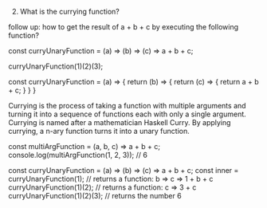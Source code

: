 2. What is the currying function?


follow up: how to get the result of a + b + c by executing the following function?

const curryUnaryFunction = (a) => (b) => (c) => a + b + c;


curryUnaryFunction(1)(2)(3);

const curryUnaryFunction = (a) => {
  return (b) => {
    return (c) => {
      return a + b + c;
    } 
  }
}















Currying is the process of taking a function with multiple arguments and turning it into a sequence of functions each with only a single argument. 
Currying is named after a mathematician Haskell Curry. By applying currying, a n-ary function turns it into a unary function. 

const multiArgFunction = (a, b, c) => a + b + c;
console.log(multiArgFunction(1, 2, 3)); // 6

const curryUnaryFunction = (a) => (b) => (c) => a + b + c;
const inner = curryUnaryFunction(1); // returns a function: b => c =>  1 + b + c
curryUnaryFunction(1)(2); // returns a function: c => 3 + c
curryUnaryFunction(1)(2)(3); // returns the number 6

